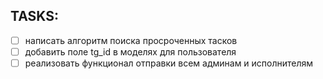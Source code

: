 ## TASKS:

- [ ] написать алгоритм поиска просроченных тасков
- [ ] добавить поле tg_id в моделях для пользователя
- [ ] реализовать функционал отправки всем админам и исполнителям